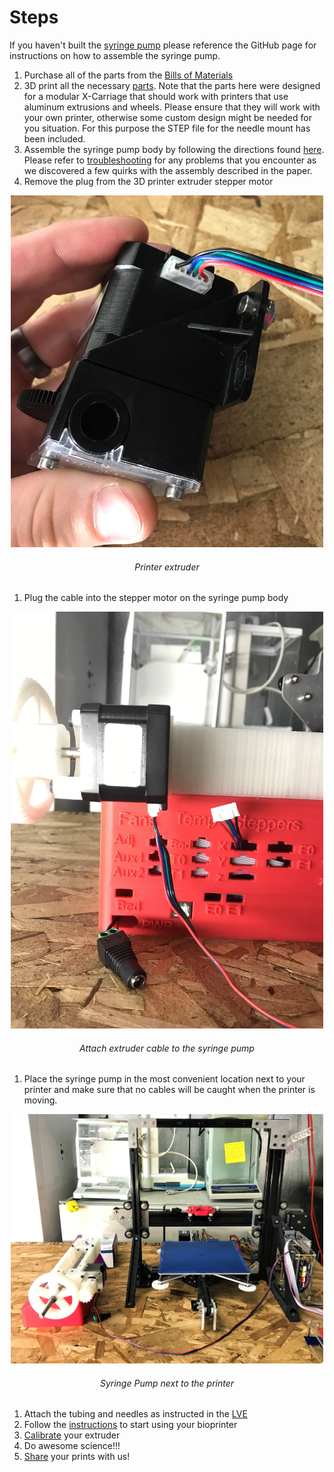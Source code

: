 # Steps

If you haven't built the [syringe pump](https://github.com/FOSH-following-demand/Syringe_Pump) please reference the GitHub page for instructions on how to assemble the syringe pump.

1. Purchase all of the parts from the [Bills of Materials](Bill_of_Materials)
1. 3D print all the necessary [parts](Frame). Note that the parts here were designed for a modular X-Carriage that should work with printers that use aluminum extrusions and wheels. Please ensure that they will work with your own printer, otherwise some custom design might be needed for you situation. For this purpose the STEP file for the needle mount has been included.
1. Assemble the syringe pump body by following the directions found [here](https://www.sciencedirect.com/science/article/pii/S2468067217300822#!). Please
refer to [troubleshooting](Troubleshooting.md) for any problems that you encounter as we discovered a few quirks with the assembly described in the paper.
1. Remove the plug from the 3D printer extruder stepper motor
<p align="center">
<img src="https://github.com/FOSH-following-demand/Bioprinter/blob/master/Photos/IMG_6307.JPG" width="500"/>
<h6 align="center">Printer extruder</h6>

1. Plug the cable into the stepper motor on the syringe pump body
<p align="center">
<img src="https://github.com/FOSH-following-demand/Bioprinter/blob/master/Photos/IMG_6309.JPG" width="500"/>
<h6 align="center">Attach extruder cable to the syringe pump</h6>

1. Place the syringe pump in the most convenient location next to your printer and make sure that no cables will be caught when the printer is moving.
<p align="center">
<img src="https://github.com/FOSH-following-demand/Bioprinter/blob/master/Photos/IMG_6310.JPG" width="500"/>
<h6 align="center">Syringe Pump next to the printer</h6>

1. Attach the tubing and needles as instructed in the [LVE](https://www.sciencedirect.com/science/article/pii/S2468067217300822#!)
1. Follow the [instructions](Getting_Started.md) to start using your bioprinter
1. [Calibrate](Calibration.md) your extruder
1. Do awesome science!!!
1. [Share](mailto:drewcliffporter@gmail.com) your prints with us!
